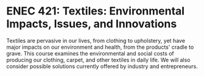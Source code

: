# ENEC 421: Textiles: Environmental Impacts, Issues, and Innovations

Textiles are pervasive in our lives, from clothing to upholstery, yet have major impacts on our environment and health, from the products' cradle to grave. This course examines the environmental and social costs of producing our clothing, carpet, and other textiles in daily life. We will also consider possible solutions currently offered by industry and entrepreneurs.